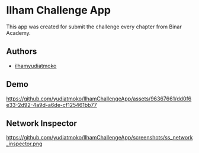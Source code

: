 
# Ilham Challenge App

This app was created for submit the challenge every chapter from Binar Academy.

## Authors

- [ilhamyudiatmoko](https://instagram.com/ilhamyudiatmoko)

## Demo

https://github.com/yudiatmoko/IlhamChallengeApp/assets/96367661/dd0f6e33-2d92-4a9d-a6de-cf125461bb77

## Network Inspector

https://github.com/yudiatmoko/IlhamChallengeApp/screenshots/ss_network_inspector.png

